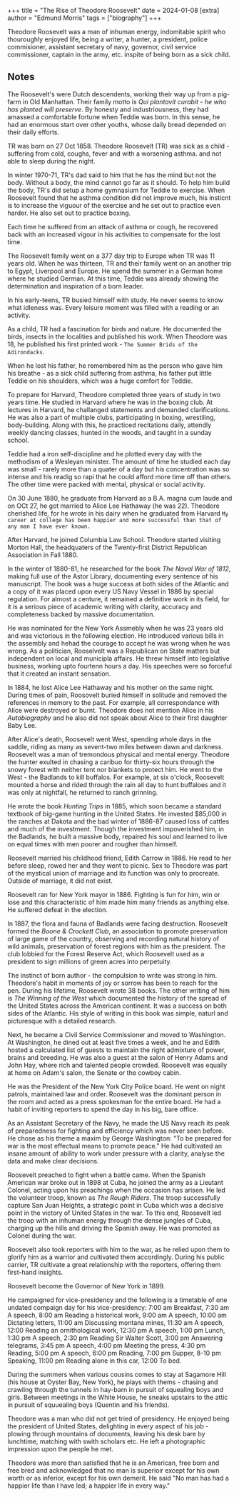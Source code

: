+++
title = "The Rise of Theodore Roosevelt"
date = 2024-01-08
[extra]
author = "Edmund Morris"
tags = ["biography"]
+++

Theodore Roosevelt was a man of inhuman energy, indomitable spirit who thouroughly enjoyed life, being a writer, a hunter, a president, police commisioner, assistant secretary of navy, governor, civil service commissioner, captain in the army, etc. inspite of being born as a sick child.

## Notes
The Roosevelt's were Dutch descendents, working their way up from a pig-farm in Old Manhattan. Their family motto is *Qui plantavit curabit - he who has planted will preserve*. By honesty and industriousness, they had amassed a comfortable fortune when Teddie was born. In this sense, he had an enormous start over other youths, whose daily bread depended on their daily efforts.

TR was born on 27 Oct 1858. Theodore Roosevelt (TR) was sick as a child - suffering from cold, coughs, fever and with a worsening asthma. and not able to sleep during the night.

In winter 1970-71, TR's dad said to him that he has the mind but not the body. Without a body, the mind cannot go far as it should. To help him build the body, TR's did setup a home gymnasium for Teddie to exercise. When Roosevelt found that he asthma condition did not improve much, his insticnt is to increase the viguour of the exercise and he set out to practice even harder. He also set out to practice boxing. 

Each time he suffered from an attack of asthma or cough, he recovered back with an increased vigour in his activities to compensate for the lost time.

The Roosevelt family went on a 377 day trip to Europe when TR was 11 years old. When he was thirteen, TR and their family went on an another trip to Egypt, Liverpool and Europe. He spend the summer in a German home where he studied German. At this time, Teddie was already showing the determination and inspiration of a born leader.

In his early-teens, TR busied himself with study. He never seems to know what idleness was. Every leisure moment was filled with a reading or an activity.

As a child, TR had a fascination for birds and nature. He documented the birds, insects in the localities and published his work. When Theodore was 18, he published his first printed work - `The Summer Brids of the Adirondacks`.

When he lost his father, he remembered him as the person who gave him his breathe - as a sick child suffering from asthma, his father put little Teddie on his shoulders, which was a huge comfort for Teddie.

To prepare for Harvard, Theodore completed three years of study in two years time. He studied in Harvard where he was in the boxing club. At lectures in Harvard, he challanged statements and demanded clarifications. He was also a part of multiple clubs, participating in boxing, wrestiling, body-building. Along with this, he practiced recitations daily, attendly weekly dancing classes, hunted in the woods, and taught in a sunday school.

Teddie had a iron self-discipline and he plotted every day with the methodism of a Wesleyan minister. The amount of time he studied each day was small - rarely more than a quater of a day but his concentration was so intense and his readig so rapi that he could afford more time off than others. The other time were packed with mental, physical or social activity.

On 30 June 1880, he graduate from Harvard as a B.A. magna cum laude and on OCt 27, he got married to Alice Lee Hathaway (he was 22). Theodore cherished life, for he wrote in his dairy when he graduated from Harvard `My career at college has been happier and more successful than that of any man I have ever known.`

After Harvard, he joined Columbia Law School. Theodore started visiting Morton Hall, the headquaters of the Twenty-first District Republican Association in Fall 1880.

In the winter of 1880-81, he researched for the book *The Naval War of 1812*, making full use of the Astor Library, documenting every sentence of his manuscript. The book was a huge success at both sides of the Atlantic and a copy of it was placed upon every US Navy Vessel in 1886 by special regulation. For almost a centure, it remained a definitive work in its field, for it is a serious piece of academic writing with clarity, accuracy and completeness backed by massive documentation.

He was nominated for the New York Assmebly when he was 23 years old and was victorious in the following election. He introduced various bills in the assembly and hehad the courage to accept he was wrong when he was wrong. As a politician, Rooselvelt was a Republican on State matters but independent on local and municipla affairs. He threw himself into legislative business, working upto fourtenn hours a day. His speeches were so forceful that it created an instant sensation.

In 1884, he lost Alice Lee Hathaway and his mother on the same night. During times of pain, Roosovelt buried himself in solitude and removed the references in memory to the past. For example, all correspondance with Alice were destroyed or burnt. Theodore does not mention Alice in his *Autobiography* and he also did not speak about Alice to their first daughter Baby Lee.

After Alice's death, Roosevelt went West, spending whole days in the saddle, riding as many as sevent-two miles between dawn and darkness. Roosevelt was a man of tremondous physical and mental energy. Theodore the hunter exulted in chasing a caribuo for thirty-six hours through the snowy forest with neither tent nor blankets to protect him. He went to the West - the Badlands to kill buffalos. For example, at six o'clock, Roosevelt mounted a horse and rided through the rain all day to hunt buffaloes and it was only at nightfall, he returned to ranch grinning.

He wrote the book *Hunting Trips* in 1885, which soon became a standard textbook of big-game hunting in the United States. He invested $85,000 in the ranches at Dakota and the bad winter of 1886-87 caused loss of cattles and much of the investment. Though the investment impoverished him, in the Badlands, he built a massive body, repaired his soul and learned to live on equal times with men poorer and rougher than himself.

Roosevelt married his childhood friend, Edith Carrow in 1886. He read to her before sleep, rowed her and they went to picnic. Sex to Theodore was part of the mystical union of marriage and its function was only to procreate. Outside of marriage, it did not exist.

Roosevelt ran for New York mayor in 1886. Fighting is fun for him, win or lose and this characteristic of him made him many friends as anything else. He suffered defeat in the election.

In 1887, the flora and fauna of Badlands were facing destruction. Roosevelt formed the *Boone & Crockett Club*, an association to promote preservation of large game of the country, observing and recording natural history of wild animals, preservation of forest regions with him as the president. The club lobbied for the Forest Reserve Act, which Roosevelt used as a president to sign millions of green acres into perpetuity.

The instinct of born author - the compulsion to write was strong in him. Theodore's habit in moments of joy or sorrow has been to reach for the pen. During his lifetime, Roosevelt wrote 38 books. The other writing of him is *The Winning of the West* which documented the history of the spread of the United States across the American continent. It was a success on both sides of the Atlantic. His style of writing in this book was simple, naturl and picturesque with a detailed research.

Next, he became a Civil Service Commissioner and moved to Washington. At Washington, he dined out at least five times a week, and he and Edith hosted a calculated list of guests to maintain the right admixture of power, brains and breeding. He was also a guest at the salon of Henry Adams and John Hay, where rich and talented people crowded. Roosevelt was equally at home on Adam's salon, the Senate or the cowboy cabin.

He was the President of the New York City Police board. He went on night patrols, maintained law and order. Roosevelt was the dominant person in the room and acted as a press spokesman for the entire board. He had a habit of inviting reporters to spend the day in his big, bare office.

As an Assistant Secretary of the Navy, he made the US Navy reach its peak of preparedness for fighting and efficiency which was never seen before. He chose as his theme a maxim by George Washington: "To be  prepared for war is the most effectual means to promote peace." He had cultivated an insane amount of ability to work under pressure with a clarity, analyse the data and make clear decisions. 

Roosevelt preached to fight when a battle came. When the Spanish American war broke out in 1898 at Cuba, he joined the army as a Lieutant Colonel, acting upon his preachings when the occasion has arisen. He led the volunteer troop, known as *The Rough Riders*. The troop successfully capture San Juan Heights, a strategic point in Cuba which was a decisive point in the victory of United States in the war. To this end, Roosevelt led the troop with an inhuman energy through the dense jungles of Cuba, charging up the hills and driving the Spanish away. He was promoted as Colonel during the war.

Roosevelt also took reporters with him to the war, as he relied upon them to glorify him as a warrior and cultivated them accordingly. During his public carrier, TR cultivate a great relationship with the reporters, offering them first-hand insights.

Roosevelt become the Governor of New York in 1899.

He campaigned for vice-presidency and the following is a timetable of one undated compaign day for his vice-presidency:
7:00 am Breakfast, 7:30 am A speech, 8:00 am Reading a historical work,  9:00 am A speech,  10:00 am Dictating letters,  11:00 am Discussing montana mines,  11:30 am A speech,  12:00 Reading an ornithological work,  12:30 pm A speech,  1:00 pm Lunch,  1:30 pm A speech,  2:30 pm Reading Sir Walter Scott,  3:00 pm Answering telegrams,  3:45 pm A speech,  4:00 pm Meeting the press,  4:30 pm Reading,  5:00 pm A speech,  6:00 pm Reading,  7:00 pm Supper,  8-10 pm Speaking,  11:00 pm Reading alone in this car,  12:00 To bed.

During the summers when various cousins comes to stay at Sagamore Hill (his house at Oyster Bay, New York), he plays with thems - chasing and crawling through the tunnels in hay-barn in pursuit of squealing boys and girls. Between meetings in the White House, he sneaks upstairs to the attic in pursuit of squuealing boys (Quentin and his friends).

Theodore was a man who did not get tried of presidency. He enjoyed being the president of United States, delighting in every aspect of his job - plowing through mountains of documents, leaving his desk bare by lunchtime, matching with swith scholars etc. He left a photographic impression upon the people he met.

Theodore was more than satisfied that he is an American, free born and free bred and acknowledged that no man is superioir except for his own worth or as inferior, except for his own demerit. He said "No man has had a happier life than I have led; a happier life in every way."
